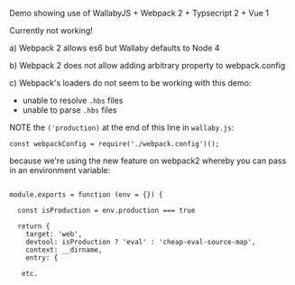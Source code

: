 Demo showing use of WallabyJS + Webpack 2 + Typsecript 2 + Vue 1

Currently not working!

a) Webpack 2 allows es6 but Wallaby defaults to Node 4

b) Webpack 2 does not allow adding arbitrary property to webpack.config

c) Webpack's loaders do not seem to be working with this demo:
 - unable to resolve `.hbs` files 
 - unable to parse `.hbs` files

NOTE the `('production)` at the end of this line in `wallaby.js`:
```es6
const webpackConfig = require('./webpack.config')();
```

because we're using the new feature on webpack2 whereby you can pass in an environment variable:
```es6

module.exports = function (env = {}) {

  const isProduction = env.production === true

  return {
    target: 'web',
    devtool: isProduction ? 'eval' : 'cheap-eval-source-map',
    context: __dirname,
    entry: {
   
   etc.
 ```
